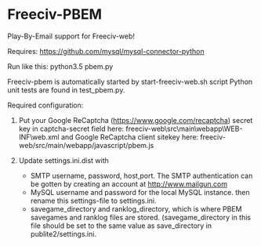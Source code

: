 Freeciv-PBEM
============

Play-By-Email support for Freeciv-web!

Requires:
https://github.com/mysql/mysql-connector-python

Run like this:
python3.5 pbem.py

Freeciv-pbem is automatically started by start-freeciv-web.sh script
Python unit tests are found in test_pbem.py.

Required configuration:
 1. Put your Google ReCaptcha (https://www.google.com/recaptcha) 
  secret key in captcha-secret field here:
    freeciv-web\src\main\webapp\WEB-INF\web.xml 
   and Google ReCaptcha client sitekey here:
    freeciv-web/src/main/webapp/javascript/pbem.js

 2. Update settings.ini.dist with
     - SMTP username, password, host,port. The SMTP authentication can be gotten by creating an account at http://www.mailgun.com
     - MySQL username and password for the local MySQL instance. 
    then rename this settings-file to settings.ini.
     - savegame_directory and ranklog_directory, which is where PBEM savegames and ranklog files are stored.
       (savegame_directory in this file should be set to the same value as save_directory in publite2/settings.ini.
    

